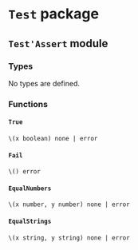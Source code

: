 # `Test` package

## `Test'Assert` module

### Types

No types are defined.

### Functions

#### `True`

```pen
\(x boolean) none | error
```

#### `Fail`

```pen
\() error
```

#### `EqualNumbers`

```pen
\(x number, y number) none | error
```

#### `EqualStrings`

```pen
\(x string, y string) none | error
```

